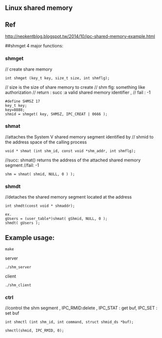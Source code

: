 ## Linux shared memory

## Ref
http://neokentblog.blogspot.tw/2014/10/ipc-shared-memory-example.html



##shmget 4 major functions:

### shmget
// create share memory 
```
int shmget (key_t key, size_t size, int shmflg);
```
// size is the size of share memory to create
// shm flg: something like authorization
// return : succ :a valid shared memory identifier ,
//          fail : -1
```
#define SHMSZ 17
key_t key;
key=8888;
shmid = shmget( key, SHMSZ, IPC_CREAT | 0666 );
```
### shmat
//attaches the System V shared memory segment identified by
//       shmid to the address space of the calling process
```
void * shmat (int shm_id, const void *shm_addr, int shmflg);
```
//succ: shmat() returns the address of the attached shared memory segment
//fail: -1
```
shm = shmat( shmid, NULL, 0 ) );
```

### shmdt
//detaches the shared memory segment located at the address
```
int shmdt(const void * shmaddr);

ex.
gUsers = (user_table*)shmat( gShmid, NULL, 0 );
shmdt( gUsers );

```


## Example usage:
```
make
```
server
```
./shm_server
```

client
```
./shm_client
```



### ctrl

//control the shm segment , IPC_RMID:delete , IPC_STAT : get buf, IPC_SET : set buf
```
int shmctl (int shm_id, int command, struct shmid_ds *buf);

shmctl(shmid, IPC_RMID, 0);
```



